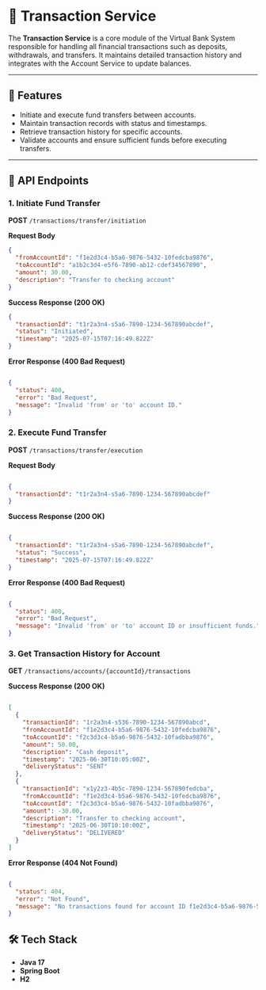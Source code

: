 # 💸 Transaction Service  

The **Transaction Service** is a core module of the Virtual Bank System responsible for handling all financial transactions such as deposits, withdrawals, and transfers. It maintains detailed transaction history and integrates with the Account Service to update balances.  

---

## 🚀 Features  

- Initiate and execute fund transfers between accounts.  
- Maintain transaction records with status and timestamps.  
- Retrieve transaction history for specific accounts.  
- Validate accounts and ensure sufficient funds before executing transfers.  

---

## 📌 API Endpoints 

### 1. Initiate Fund Transfer  
**POST** `/transactions/transfer/initiation`  

**Request Body**  
```json
{
  "fromAccountId": "f1e2d3c4-b5a6-9876-5432-10fedcba9876",
  "toAccountId": "a1b2c3d4-e5f6-7890-ab12-cdef34567890",
  "amount": 30.00,
  "description": "Transfer to checking account"
}
```
**Success Response (200 OK)**

```json
{
  "transactionId": "t1r2a3n4-s5a6-7890-1234-567890abcdef",
  "status": "Initiated",
  "timestamp": "2025-07-15T07:16:49.822Z"
}
```
**Error Response (400 Bad Request)**

```json

{
  "status": 400,
  "error": "Bad Request",
  "message": "Invalid 'from' or 'to' account ID."
}
```
### 2. Execute Fund Transfer
**POST** `/transactions/transfer/execution`

**Request Body**

```json

{
  "transactionId": "t1r2a3n4-s5a6-7890-1234-567890abcdef"
}
```
**Success Response (200 OK)**

```json

{
  "transactionId": "t1r2a3n4-s5a6-7890-1234-567890abcdef",
  "status": "Success",
  "timestamp": "2025-07-15T07:16:49.822Z"
}
```
**Error Response (400 Bad Request)**

```json

{
  "status": 400,
  "error": "Bad Request",
  "message": "Invalid 'from' or 'to' account ID or insufficient funds."
}
```
### 3. Get Transaction History for Account
**GET** `/transactions/accounts/{accountId}/transactions`

**Success Response (200 OK)**

```json

[
  {
    "transactionId": "1r2a3n4-s536-7890-1234-567890abcd",
    "fromAccountId": "f1e2d3c4-b5a6-9876-5432-10fedcba9876",
    "toAccountId": "f2c3d3c4-b5a6-9876-5432-10fadbba9876",
    "amount": 50.00,
    "description": "Cash deposit",
    "timestamp": "2025-06-30T10:05:00Z",
    "deliveryStatus": "SENT"
  },
  {
    "transactionId": "x1y2z3-4b5c-7890-1234-567890fedcba",
    "fromAccountId": "f1e2d3c4-b5a6-9876-5432-10fedcba9876",
    "toAccountId": "f2c3d3c4-b5a6-9876-5432-10fadbba9876",
    "amount": -30.00,
    "description": "Transfer to checking account",
    "timestamp": "2025-06-30T10:10:00Z",
    "deliveryStatus": "DELIVERED"
  }
]
```
**Error Response (404 Not Found)**

```json

{
  "status": 404,
  "error": "Not Found",
  "message": "No transactions found for account ID f1e2d3c4-b5a6-9876-5432-10fedcba9876."
}
```
## 🛠️ Tech Stack

- **Java 17**
- **Spring Boot**
- **H2**
